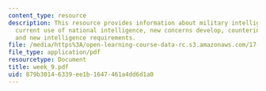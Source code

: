 ```yaml
---
content_type: resource
description: This resource provides information about military intelligence overview,
  current use of national intelligence, new concerns develop, counterinsurgency problem
  and new intelligence requirements.
file: /media/https%3A/open-learning-course-data-rc.s3.amazonaws.com/17-908-reading-seminar-in-social-science-intelligence-and-national-security-fall-2005/879b30146339ee1b1647461a4dd6d1a0_week_9.pdf
file_type: application/pdf
resourcetype: Document
title: week_9.pdf
uid: 879b3014-6339-ee1b-1647-461a4dd6d1a0
---
```

